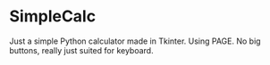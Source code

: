# SimpleCalc
Just a simple Python calculator made in Tkinter.
Using PAGE.
No big buttons, really just suited for keyboard.
